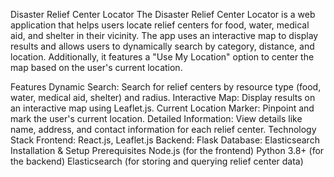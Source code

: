 Disaster Relief Center Locator
The Disaster Relief Center Locator is a web application that helps users locate relief centers for food, water, medical aid, and shelter in their vicinity. The app uses an interactive map to display results and allows users to dynamically search by category, distance, and location. Additionally, it features a "Use My Location" option to center the map based on the user's current location.

Features
Dynamic Search: Search for relief centers by resource type (food, water, medical aid, shelter) and radius.
Interactive Map: Display results on an interactive map using Leaflet.js.
Current Location Marker: Pinpoint and mark the user's current location.
Detailed Information: View details like name, address, and contact information for each relief center.
Technology Stack
Frontend: React.js, Leaflet.js
Backend: Flask
Database: Elasticsearch
Installation & Setup
Prerequisites
Node.js (for the frontend)
Python 3.8+ (for the backend)
Elasticsearch (for storing and querying relief center data)
